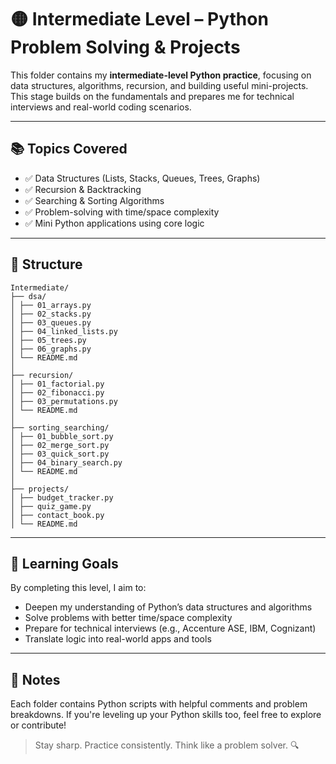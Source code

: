 # 🟡 Intermediate Level – Python Problem Solving & Projects

This folder contains my **intermediate-level Python practice**, focusing on data structures, algorithms, recursion, and building useful mini-projects. This stage builds on the fundamentals and prepares me for technical interviews and real-world coding scenarios.

---

## 📚 Topics Covered

- ✅ Data Structures (Lists, Stacks, Queues, Trees, Graphs)
- ✅ Recursion & Backtracking
- ✅ Searching & Sorting Algorithms
- ✅ Problem-solving with time/space complexity
- ✅ Mini Python applications using core logic

---

## 📁 Structure

```
Intermediate/
├── dsa/
│ ├── 01_arrays.py
│ ├── 02_stacks.py
│ ├── 03_queues.py
│ ├── 04_linked_lists.py
│ ├── 05_trees.py
│ ├── 06_graphs.py
│ └── README.md
│
├── recursion/
│ ├── 01_factorial.py
│ ├── 02_fibonacci.py
│ ├── 03_permutations.py
│ └── README.md
│
├── sorting_searching/
│ ├── 01_bubble_sort.py
│ ├── 02_merge_sort.py
│ ├── 03_quick_sort.py
│ ├── 04_binary_search.py
│ └── README.md
│
├── projects/
│ ├── budget_tracker.py
│ ├── quiz_game.py
│ ├── contact_book.py
│ └── README.md
```


---

## 🎯 Learning Goals

By completing this level, I aim to:

- Deepen my understanding of Python’s data structures and algorithms
- Solve problems with better time/space complexity
- Prepare for technical interviews (e.g., Accenture ASE, IBM, Cognizant)
- Translate logic into real-world apps and tools

---

## 🧠 Notes

Each folder contains Python scripts with helpful comments and problem breakdowns. If you're leveling up your Python skills too, feel free to explore or contribute!

> Stay sharp. Practice consistently. Think like a problem solver. 🔍
